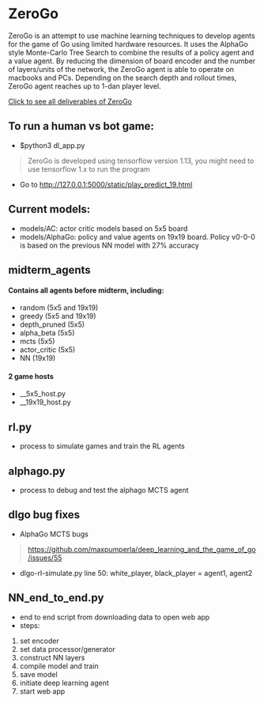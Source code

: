 # ZeroGo
ZeroGo is an attempt to use machine learning techniques to develop agents for the game of Go using limited hardware resources. It uses the AlphaGo style Monte-Carlo Tree Search to combine the results of a policy agent and a value agent. By reducing the dimension of board encoder and the number of layers/units of the network, the ZeroGo agent is able to operate on macbooks and PCs. Depending on the search depth and rollout times, ZeroGo agent reaches up to 1-dan player level.

<a href="https://github.com/csci-599-applied-ml-for-games/ZeroGo/tree/master/deliverables/final">Click to see all deliverables of ZeroGo</a>

## To run a human vs bot game:
* $python3 dl_app.py
> ZeroGo is developed using tensorflow version 1.13, you might need to use tensorflow 1.x to run the program
* Go to http://127.0.0.1:5000/static/play_predict_19.html


## Current models:
* models/AC: actor critic models based on 5x5 board
* models/AlphaGo: policy and value agents on 19x19 board. Policy v0-0-0 is based on the previous NN model with 27% accuracy

## midterm_agents
#### Contains all agents before midterm, including:
- random (5x5 and 19x19)
- greedy (5x5 and 19x19)
- depth_pruned (5x5)
- alpha_beta (5x5)
- mcts (5x5)
- actor_critic (5x5)
- NN (19x19)

#### 2 game hosts
- __5x5_host.py
- __19x19_host.py

## rl.py
* process to simulate games and train the RL agents

## alphago.py
* process to debug and test the alphago MCTS agent

## dlgo bug fixes
* AlphaGo MCTS bugs 
> https://github.com/maxpumperla/deep_learning_and_the_game_of_go/issues/55
* dlgo-rl-simulate.py line 50: white_player, black_player = agent1, agent2

## NN_end_to_end.py
* end to end script from downloading data to open web app
* steps:
1. set encoder
2. set data processor/generator
3. construct NN layers
4. compile model and train
5. save model
6. initiate deep learning agent
7. start web app